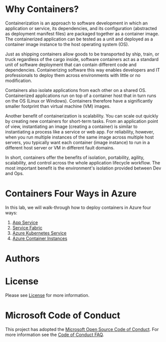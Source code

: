 # Why Containers?

Containerization is an approach to software development in which an application or service, its dependencies, and its configuration (abstracted as deployment manifest files) are packaged together as a container image. 
The containerized application can be tested as a unit and deployed as a container image instance to the host operating system (OS).

Just as shipping containers allow goods to be transported by ship, train, or truck regardless of the cargo inside, software containers act as a standard unit of software deployment that can contain different code and dependencies. Containerizing software this way enables developers and IT professionals to deploy them across environments with little or no modification.

Containers also isolate applications from each other on a shared OS. Containerized applications run on top of a container host that in turn runs on the OS (Linux or Windows). Containers therefore have a significantly smaller footprint than virtual machine (VM) images.

Another benefit of containerization is scalability. You can scale out quickly by creating new containers for short-term tasks. From an application point of view, instantiating an image (creating a container) is similar to instantiating a process like a service or web app. For reliability, however, when you run multiple instances of the same image across multiple host servers, you typically want each container (image instance) to run in a different host server or VM in different fault domains.

In short, containers offer the benefits of isolation, portability, agility, scalability, and control across the whole application lifecycle workflow. The most important benefit is the environment's isolation provided between Dev and Ops.

# Containers Four Ways in Azure
In this lab, we will walk-through how to deploy containers in Azure four ways:
1. [App Service](https://azure.microsoft.com/en-us/services/app-service/) 
2. [Service Fabric](https://azure.microsoft.com/en-us/services/service-fabric/)
3. [Azure Kubernetes Service](https://azure.microsoft.com/en-us/free/kubernetes-service/search/?&OCID=AID719825_SEM_LPmbT3sq&lnkd=Google_Azure_Brand&gclid=Cj0KCQjw_7HdBRDPARIsAN_ltcJApFDF6gPnEVs6pjFjKlaAnfwU-qeWywytCzkIbYRe9qUo0p5WiZYaAtJ9EALw_wcB&dclid=CJOeraOT3N0CFVg9TwodhDUJQA)
4. [Azure Container Instances](https://azure.microsoft.com/en-us/services/container-instances/)

# Authors

# License 
Please see [License](https://github.com/jCho23/ContainersFourWays/blob/master/_Resources/LICENSE) for more information. 

# Microsoft Code of Conduct
This project has adopted the [Microsoft Open Source Code of Conduct](https://opensource.microsoft.com/codeofconduct/). For more information see the [Code of Conduct FAQ](https://opensource.microsoft.com/codeofconduct/faq).
